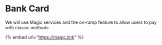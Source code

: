 # Bank Card

We will use Magic services and the on-ramp feature to allow users to pay with classic methods

{% embed url="https://magic.link" %}
